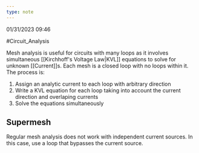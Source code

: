 ```yaml
---
type: note
---
```

01/31/2023 09:46

  #Circuit_Analysis 

Mesh analysis is useful for circuits with many loops as it involves simultaneous [[Kirchhoff's Voltage Law|KVL]] equations to solve for unknown [[Current]]s. Each mesh is a closed loop with no loops within it. The process is:

1. Assign an analytic current to each loop with arbitrary direction
2. Write a KVL equation for each loop taking into account the current direction and overlaping currents
3. Solve the equations simultaneously


## Supermesh
Regular mesh analysis does not work with independent current sources. In this case, use a loop that bypasses the current source.